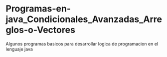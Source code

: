 # Programas-en-java_Condicionales_Avanzadas_Arreglos-o-Vectores
Algunos programas basicos para desarrollar logica de programacion en el lenguaje java
